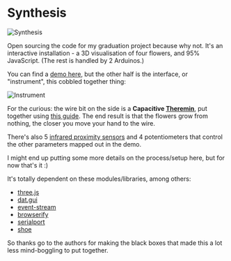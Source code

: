 # Synthesis

![Synthesis](https://raw.github.com/hughsk/synthesis/master/images/projected.jpg)

Open sourcing the code for my graduation project because why not. It's an
interactive installation - a 3D visualisation of four flowers, and 95%
JavaScript. (The rest is handled by 2 Arduinos.)

You can find a [demo here](http://hughsk.github.com/synthesis/public), but the other half is the interface, or "instrument", this cobbled together thing:

![Instrument](https://raw.github.com/hughsk/synthesis/master/images/instrument.jpg)

For the curious: the wire bit on the side is a
**Capacitive [Theremin](http://www.youtube.com/watch?v=w5qf9O6c20o)**,
put together using [this guide](http://interface.khm.de/index.php/lab/experiments/theremin-as-a-capacitive-sensing-device/).
The end result is that the flowers grow from nothing, the closer you move your
hand to the wire.

There's also 5 [infrared proximity sensors](http://littlebirdelectronics.com/products/infrared-proximity-sensor-short-range-sharp-gp2d120xj00f) and 4
potentiometers that control the other parameters mapped out in the demo.

I might end up putting some more details on the process/setup here, but for now
that's it :)

It's totally dependent on these modules/libraries, among others:

* [three.js](http://mrdoob.github.com/three.js/)
* [dat.gui](http://workshop.chromeexperiments.com/examples/gui/)
* [event-stream](http://npm.im/event-stream)
* [browserify](http://npm.im/browserify)
* [serialport](http://npm.im/serialport)
* [shoe](http://npm.im/shoe)

So thanks go to the authors for making the black boxes that made this a lot
less mind-boggling to put together.
